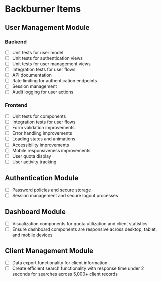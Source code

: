 # Backburner Items

## User Management Module

### Backend
- [ ] Unit tests for user model
- [ ] Unit tests for authentication views
- [ ] Unit tests for user management views
- [ ] Integration tests for user flows
- [ ] API documentation
- [ ] Rate limiting for authentication endpoints
- [ ] Session management
- [ ] Audit logging for user actions

### Frontend
- [ ] Unit tests for components
- [ ] Integration tests for user flows
- [ ] Form validation improvements
- [ ] Error handling improvements
- [ ] Loading states and animations
- [ ] Accessibility improvements
- [ ] Mobile responsiveness improvements
- [ ] User quota display
- [ ] User activity tracking

## Authentication Module
- [ ] Password policies and secure storage
- [ ] Session management and secure logout processes

## Dashboard Module
- [ ] Visualization components for quota utilization and client statistics
- [ ] Ensure dashboard components are responsive across desktop, tablet, and mobile devices

## Client Management Module
- [ ] Data export functionality for client information
- [ ] Create efficient search functionality with response time under 2 seconds for searches across 5,000+ client records 